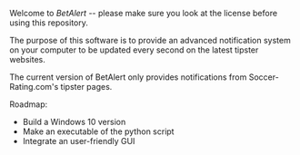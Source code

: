 Welcome to *BetAlert* -- please make sure you look at the license before using this repository.

The purpose of this software is to provide an advanced notification system on your computer to be updated every second on the latest tipster websites.

The current version of BetAlert only provides notifications from Soccer-Rating.com's tipster pages.

Roadmap:
* Build a Windows 10 version
* Make an executable of the python script
* Integrate an user-friendly GUI
